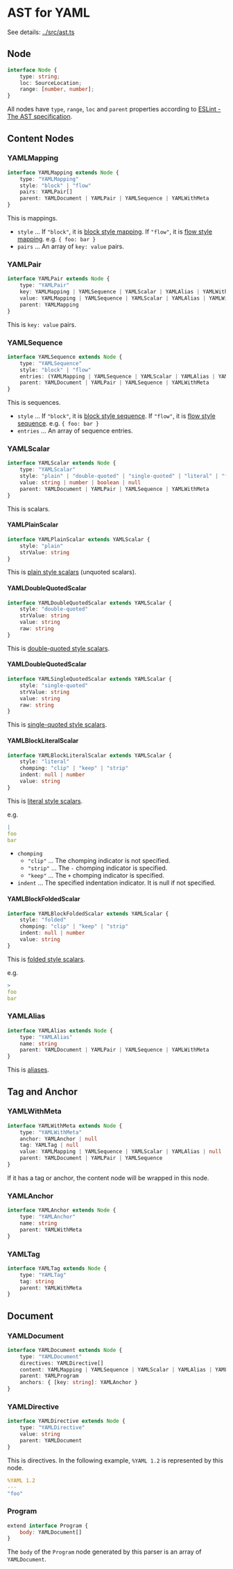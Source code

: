 # AST for YAML

See details: [../src/ast.ts](../src/ast.ts)

## Node

```ts
interface Node {
    type: string;
    loc: SourceLocation;
    range: [number, number];
}
```

All nodes have `type`, `range`, `loc` and `parent` properties according to [ESLint - The AST specification].

## Content Nodes

### YAMLMapping

```ts
interface YAMLMapping extends Node {
    type: "YAMLMapping"
    style: "block" | "flow"
    pairs: YAMLPair[]
    parent: YAMLDocument | YAMLPair | YAMLSequence | YAMLWithMeta
}
```

This is mappings.

- `style` ... If `"block"`, it is [block style mapping]. If `"flow"`, it is [flow style mapping]. e.g. `{ foo: bar }`
- `pairs` ... An array of `key: value` pairs.

### YAMLPair

```ts
interface YAMLPair extends Node {
    type: "YAMLPair"
    key: YAMLMapping | YAMLSequence | YAMLScalar | YAMLAlias | YAMLWithMeta | null
    value: YAMLMapping | YAMLSequence | YAMLScalar | YAMLAlias | YAMLWithMeta | null
    parent: YAMLMapping
}
```

This is `key: value` pairs.

### YAMLSequence

```ts
interface YAMLSequence extends Node {
    type: "YAMLSequence"
    style: "block" | "flow"
    entries: (YAMLMapping | YAMLSequence | YAMLScalar | YAMLAlias | YAMLWithMeta)[]
    parent: YAMLDocument | YAMLPair | YAMLSequence | YAMLWithMeta
}
```

This is sequences.

- `style` ... If `"block"`, it is [block style sequence]. If `"flow"`, it is [flow style sequence]. e.g. `{ foo: bar }`
- `entries` ... An array of sequence entries.

### YAMLScalar

```ts
interface YAMLScalar extends Node {
    type: "YAMLScalar"
    style: "plain" | "double-quoted" | "single-quoted" | "literal" | "folded"
    value: string | number | boolean | null
    parent: YAMLDocument | YAMLPair | YAMLSequence | YAMLWithMeta
}
```

This is scalars.

#### YAMLPlainScalar

```ts
interface YAMLPlainScalar extends YAMLScalar {
    style: "plain"
    strValue: string
}
```

This is [plain style scalars] (unquoted scalars).

#### YAMLDoubleQuotedScalar

```ts
interface YAMLDoubleQuotedScalar extends YAMLScalar {
    style: "double-quoted"
    strValue: string
    value: string
    raw: string
}
```

This is [double-quoted style scalars].

#### YAMLDoubleQuotedScalar

```ts
interface YAMLSingleQuotedScalar extends YAMLScalar {
    style: "single-quoted"
    strValue: string
    value: string
    raw: string
}
```

This is [single-quoted style scalars].

#### YAMLBlockLiteralScalar

```ts
interface YAMLBlockLiteralScalar extends YAMLScalar {
    style: "literal"
    chomping: "clip" | "keep" | "strip"
    indent: null | number
    value: string
}
```

This is [literal style scalars].

e.g.

```yaml
|
foo
bar
```

- `chomping`
  - `"clip"` ... The chomping indicator is not specified.
  - `"strip"` ... The `-` chomping indicator is specified.
  - `"keep"` ... The `+` chomping indicator is specified.
- `indent` ... The specified indentation indicator. It is null if not specified.

#### YAMLBlockFoldedScalar

```ts
interface YAMLBlockFoldedScalar extends YAMLScalar {
    style: "folded"
    chomping: "clip" | "keep" | "strip"
    indent: null | number
    value: string
}
```

This is [folded style scalars].

e.g.

```yaml
>
foo
bar
```

### YAMLAlias

```ts
interface YAMLAlias extends Node {
    type: "YAMLAlias"
    name: string
    parent: YAMLDocument | YAMLPair | YAMLSequence | YAMLWithMeta
}
```

This is [aliases].

## Tag and Anchor

### YAMLWithMeta

```ts
interface YAMLWithMeta extends Node {
    type: "YAMLWithMeta"
    anchor: YAMLAnchor | null
    tag: YAMLTag | null
    value: YAMLMapping | YAMLSequence | YAMLScalar | YAMLAlias | null
    parent: YAMLDocument | YAMLPair | YAMLSequence
}
```

If it has a tag or anchor, the content node will be wrapped in this node.

### YAMLAnchor

```ts
interface YAMLAnchor extends Node {
    type: "YAMLAnchor"
    name: string
    parent: YAMLWithMeta
}
```

### YAMLTag

```ts
interface YAMLTag extends Node {
    type: "YAMLTag"
    tag: string
    parent: YAMLWithMeta
}
```

## Document

### YAMLDocument

```ts
interface YAMLDocument extends Node {
    type: "YAMLDocument"
    directives: YAMLDirective[]
    content: YAMLMapping | YAMLSequence | YAMLScalar | YAMLAlias | YAMLWithMeta | null
    parent: YAMLProgram
    anchors: { [key: string]: YAMLAnchor }
}
```

### YAMLDirective

```ts
interface YAMLDirective extends Node {
    type: "YAMLDirective"
    value: string
    parent: YAMLDocument
}
```

This is directives. In the following example, `%YAML 1.2` is represented by this node.

```yaml
%YAML 1.2
---
"foo"
```

### Program

```js
extend interface Program {
    body: YAMLDocument[]
}
```

The `body` of the `Program` node generated by this parser is an array of `YAMLDocument`.

[ESLint - The AST specification]: https://eslint.org/docs/developer-guide/working-with-custom-parsers#the-ast-specification
[block style mapping]: https://yaml.org/spec/1.2/spec.html#id2798057
[flow style mapping]: https://yaml.org/spec/1.2/spec.html#id2790832
[block style sequence]: https://yaml.org/spec/1.2/spec.html#id2797382
[flow style sequence]: https://yaml.org/spec/1.2/spec.html#id2790320
[plain style scalars]: https://yaml.org/spec/1.2/spec.html#id2788859
[double-quoted style scalars]: https://yaml.org/spec/1.2/spec.html#id2787109
[single-quoted style scalars]: https://yaml.org/spec/1.2/spec.html#id2788097
[literal style scalars]: https://yaml.org/spec/1.2/spec.html#id2795688
[folded style scalars]: https://yaml.org/spec/1.2/spec.html#id2796251
[aliases]: https://yaml.org/spec/1.2/spec.html#id2786196
